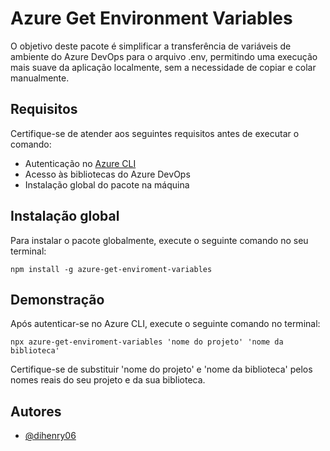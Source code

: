 # Azure Get Environment Variables

O objetivo deste pacote é simplificar a transferência de variáveis de ambiente do Azure DevOps para o arquivo .env, permitindo uma execução mais suave da aplicação localmente, sem a necessidade de copiar e colar manualmente.

## Requisitos

Certifique-se de atender aos seguintes requisitos antes de executar o comando:

- Autenticação no [Azure CLI](https://learn.microsoft.com/pt-br/cli/azure/)
- Acesso às bibliotecas do Azure DevOps
- Instalação global do pacote na máquina

## Instalação global

Para instalar o pacote globalmente, execute o seguinte comando no seu terminal:

```
npm install -g azure-get-enviroment-variables
```

## Demonstração

Após autenticar-se no Azure CLI, execute o seguinte comando no terminal:

```
npx azure-get-enviroment-variables 'nome do projeto' 'nome da biblioteca'
```

Certifique-se de substituir 'nome do projeto' e 'nome da biblioteca' pelos nomes reais do seu projeto e da sua biblioteca.

## Autores

- [@dihenry06](https://github.com/Dihenry06)
